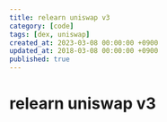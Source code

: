 ```yaml
---
title: relearn uniswap v3
category: [code]
tags: [dex, uniswap]
created_at: 2023-03-08 00:00:00 +0900
updated_at: 2018-03-08 00:00:00 +0900
published: true
---
```


# relearn uniswap v3
